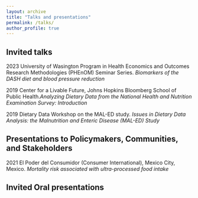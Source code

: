 ```yaml
---
layout: archive
title: "Talks and presentations"
permalink: /talks/
author_profile: true
---
```


Invited talks
------

2023	University of Wasington Program in Health Economics and Outcomes Research Methodologies (PHEnOM) Seminar Series. *Biomarkers of the DASH diet and blood pressure reduction*

2019  Center for a Livable Future, Johns Hopkins Bloomberg School of Public Health.*Analyzing Dietary Data from the National Health and Nutrition Examination Survey: Introduction*

2019  Dietary Data Workshop on the MAL-ED study. *Issues in Dietary Data Analysis: the Malnutrition and Enteric Disease (MAL-ED) Study*

Presentations to Policymakers, Communities, and Stakeholders
------

2021  El Poder del Consumidor (Consumer International), Mexico City, Mexico. *Mortality risk associated with ultra-processed food intake*

Invited Oral presentations
------

